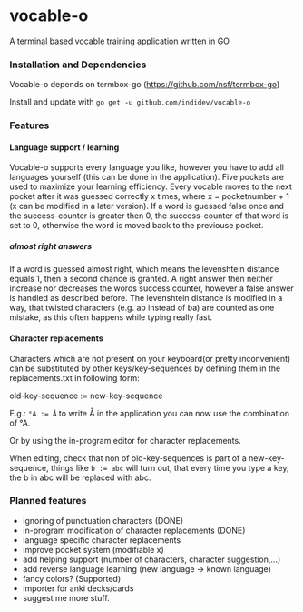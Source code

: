 # vocable-o
A terminal based vocable training application written in GO

### Installation and Dependencies ###

Vocable-o depends on termbox-go (https://github.com/nsf/termbox-go)

Install and update with ```go get -u github.com/indidev/vocable-o```

### Features ###

#### Language support / learning ####
Vocable-o supports every language you like, however you have to add all languages yourself (this can be done in the application).
Five pockets are used to maximize your learning efficiency.
Every vocable moves to the next pocket after it was guessed correctly x times, where x = pocketnumber + 1 (x can be modified in a later version).
If a word is guessed false once and the success-counter is greater then 0, the success-counter of that word is set to 0, otherwise the word is moved back to the previouse pocket.

##### almost right answers #####
If a word is guessed almost right, which means the levenshtein distance equals 1, then a second chance is granted.
A right answer then neither increase nor decreases the words success counter, however a false answer is handled as described before.
The levenshtein distance is modified in a way, that twisted characters (e.g. ab instead of ba) are counted as one mistake, as this often happens while typing really fast.


#### Character replacements ####
Characters which are not present on your keyboard(or pretty inconvenient) can be substituted by other keys/key-sequences by defining them in the replacements.txt in following form:

old-key-sequence := new-key-sequence

E.g.:
```°A := Å```
to write Å in the application you can now use the combination of °A.

Or by using the in-program editor for character replacements.

When editing, check that non of old-key-sequences is part of a new-key-sequence, things like ```b := abc``` will turn out, that every time you type a key, the b in abc will be replaced with abc.

### Planned features ###

* ignoring of punctuation characters (DONE)
* in-program modification of character replacements (DONE)
* language specific character replacements
* improve pocket system (modifiable x)
* add helping support (number of characters, character suggestion,...)
* add reverse language learning (new language -> known language)
* fancy colors? (Supported)
* importer for anki decks/cards
* suggest me more stuff.

